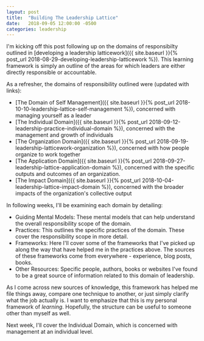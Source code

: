 ```yaml
---
layout: post
title:  "Building The Leadership Lattice"
date:   2018-09-05 12:00:00 -0500
categories: leadership
---
```


I'm kicking off this post following up on the domains of responsibilty outlined in [developing a leadership latticework]({{ site.baseurl }}{% post_url 2018-08-29-developing-leadership-latticework %}). This learning framework is simply an outline of the areas for which leaders are either directly responsible or accountable.

As a refresher, the domains of responsibility outlined were (updated with links):

* [The Domain of Self Management]({{ site.baseurl }}{% post_url 2018-10-10-leadership-lattice-self-management %}), concerned with managing yourself as a leader
* [The Individual Domain]({{ site.baseurl }}{% post_url 2018-09-12-leadership-practice-individual-domain %}), concerned with the management and growth of individuals
* [The Organization Domain]({{ site.baseurl }}{% post_url 2018-09-19-leadership-latticework-organization %}), concerned with how people organize to work together
* [The Application Domain]({{ site.baseurl }}{% post_url 2018-09-27-leadership-lattice-application-domain %}), concerned with the specific outputs and outcomes of an organization. 
* [The Impact Domain]({{ site.baseurl }}{% post_url 2018-10-04-leadership-lattice-impact-domain %}), concerned with the broader impacts of the organization's collective output

In following weeks, I'll be examining each domain by detailing:

* Guiding Mental Models: These mental models that can help understand the overall responsibility scope of the domain.
* Practices: This outlines the specific practices of the domain. These cover the responsibility scope in more detail. 
* Frameworks: Here I'll cover some of the frameworks that I've picked up along the way that have helped me in the practices above. The sources of these frameworks come from everywhere - experience, blog posts, books. 
* Other Resources: Specific people, authors, books or websites I've found to be a great source of information related to this domain of leadership.

As I come across new sources of knowledge, this framework has helped me file things away, compare one technique to another, or just simply clarify what the job actually is. I want to emphasize that this is my personal framework of _learning_. Hopefully, the structure can be useful to someone other than myself as well.

Next week, I'll cover the Individual Domain, which is concerned with management at an individual level.